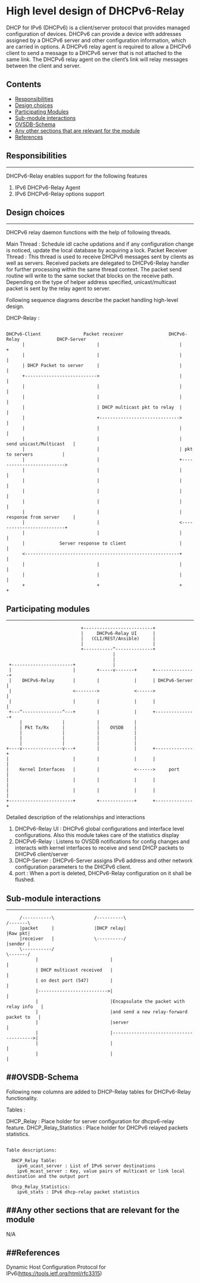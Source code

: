 High level design of DHCPv6-Relay
=================================================

DHCP for IPv6 (DHCPv6) is a client/server protocol that provides managed configuration of devices. DHCPv6 can provide a device with addresses assigned by a DHCPv6 server and other configuration information, which are carried in options.
A DHCPv6 relay agent is required to allow a DHCPv6 client to send a message to a DHCPv6 server that is not attached to the same link. The DHCPv6 relay agent on the client’s link will relay messages between the client and server.

## Contents
- [Responsibilities](#responsibilities)
- [Design choices](#design-choices)
- [Participating Modules](#participating-modules)
- [Sub-module interactions](#sub-module-interactions)
- [OVSDB-Schema](#ovsdb-schema)
- [Any other sections that are relevant for the module](#any-other-sections-that-are-relevant-for-the-module)
- [References](#references)


## Responsibilities
-------------------
DHCPv6-Relay enables support for the following features
1. IPv6 DHCPv6-Relay Agent
2. IPv6 DHCPv6-Relay options support

## Design choices
-----------------
DHCPv6 relay daemon functions with the help of following threads.

Main Thread : Schedule idl cache updations and if any configuration change is noticed, update the local database by acquiring a lock.
Packet Receiver Thread : This thread is used to receive DHCPv6 messages sent by clients as well as servers. Received packets are delegated to DHCPv6-Relay handler for further processing within the same thread context. The packet send routine will write to the same socket that blocks on the receive path. Depending on the type of helper address specified, unicast/multicast packet is sent by the relay agent to server.


Following sequence diagrams describe the packet handling high-level design.


DHCP-Relay :

```ditaa

DHCPv6-Client                Packet receiver                 DHCPv6-Relay              DHCP-Server
      |                           |                              |                          +
      |                           |                              |                          |
      | DHCP Packet to server     |                              |                          |
      +--------------------------->                              |                          |
      |                           |                              |                          |
      |                           |                              |                          |
      |                           | DHCP multicast pkt to relay  |                          |
      |                           +------------------------------>                          |
      |                           |                              |                          |
      |                           |                              | send unicast/Multicast   |
      |                           |                              | pkt to servers           |
      |                           |                              +-------------------------->
      |                           |                              |                          |
      |                           |                              |                          |
      |                           |                              |                          |
      |                           |                              |                          |
      |                           |                              | response from server     |
      |                           |                              <--------------------------+
      |                           |                              |                          |
      |             Server response to client                    |                          |
      <----------------------------------------------------------+                          |
      |                           |                              |                          |
      |                           |                              |                          |
      +                           +                              +                          +

```


## Participating modules
------------------------

```ditaa
                            +--------------------------+
                            |     DHCPv6-Relay UI      |
                            |   (CLI/REST/Ansible)     |
                            |                          |
                            +-----------^--------------+
                                        |
                                        |
 +-----------------------+              |
 |                       |        +-----v-------+      +---------------+
 |    DHCPv6-Relay       |        |             |      | DHCPv6-Server |
 |                       <-------->             <------>               |
 |                       |        |             |      |               |
 +---^---------------^---+        |             |      +---------------+
     |               |            |             |
     | Pkt Tx/Rx     |            |    OVSDB    |
     |               |            |             |
     |               |            |             |
     |               |            |             |
+----v---------------v---+        |             |      +--------------+
|                        |        |             |      |              |
|    Kernel Interfaces   |        |             <------>     port     |
|                        |        |             |      |              |
|                        |        |             |      |              |
+------------------------+        +-------------+      +--------------+
```

Detailed description of the relationships and interactions
1. DHCPv6-Relay UI : DHCPv6 global configurations and interface level configurations. Also this module takes care of the statistics display
2. DHCPv6-Relay : Listens to OVSDB notifications for config changes and interacts with kernel interfaces to receive and send DHCP packets to DHCPv6 client/server
3. DHCP-Server : DHCPv6-Server assigns IPv6 address and other network configuration parameters to the DHCPv6 client.
4. port : When a port is deleted, DHCPv6-Relay configuration on it shall be flushed.

## Sub-module interactions
--------------------------

```ditaa
     /-----------\               /----------\                               /-------\
     |packet     |               |DHCP relay|                               |Raw pkt|
     |receiver   |               \----------/                               |sender |
     \-----------/                                                          \-------/
           |                           |                                         |
           | DHCP multicast received   |                                         |
           | on dest port (547)        |                                         |
           |-------------------------->|                                         |
           |                           |Encapsulate the packet with relay info   |
           |                           |and send a new relay-forward packet to   |
           |                           |server                                   |
           |                           |---------------------------------------->|
           |                           |                                         |
           |                           |                                         |
```

##OVSDB-Schema
--------------

Following new columns are added to DHCP-Relay tables for DHCPv6-Relay functionality.

Tables :

DHCP_Relay : Place holder for server configuration for dhcpv6-relay feature.
DHCP_Relay_Statistics : Place holder for DHCPv6 relayed packets statistics.

```

Table descriptions:

  DHCP_Relay Table:
    ipv6_ucast_server : List of IPv6 server destinations
    ipv6_mcast_server : Key, value pairs of multicast or link local destination and the output port

  Dhcp_Relay_Statistics:
    ipv6_stats : IPv6 dhcp-relay packet statistics

```

##Any other sections that are relevant for the module
-----------------------------------------------------
N/A


##References
------------
Dynamic Host Configuration Protocol for IPv6(https://tools.ietf.org/html/rfc3315)
